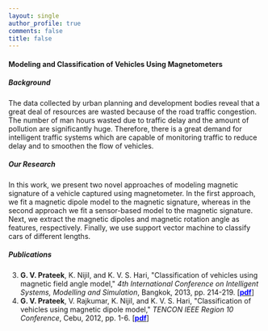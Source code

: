 ```yaml
---
layout: single
author_profile: true
comments: false
title: false
---
```


#### Modeling and Classification of Vehicles Using Magnetometers
##### Background
The data collected by urban planning and development bodies reveal that a great deal of resources are wasted because of the road traffic congestion. The number of man hours wasted due to traffic delay and the amount of pollution are significantly huge. Therefore, there is a great demand for intelligent traffic systems which are capable of monitoring traffic to reduce delay and to smoothen the flow of vehicles.

##### Our Research
In this work, we present two novel approaches of modeling magnetic signature of a vehicle captured using magnetometer. In the first approach, we fit a magnetic dipole model to the magnetic signature, whereas in the second approach we fit a sensor-based model to the magnetic signature. Next, we extract the magnetic dipoles and magnetic rotation angle as features, respectively. Finally, we use support vector machine to classify cars of different lengths.

##### Publications
3. **G. V. Prateek**, K. Nijil, and K. V. S. Hari, "Classification of vehicles using magnetic field angle model," _4th International Conference on Intelligent Systems, Modelling and Simulation_, Bangkok, 2013, pp. 214-219. [\[<span style="color:blue">**pdf**</span>\]](/research/vehclass/pdfs/[IEEEISMS]Prateek_et_al-2013-Classification_of_vehicles_using_magnetic_field_angle_model.pdf)
4. **G. V. Prateek**, V. Rajkumar, K. Nijil, and K. V. S. Hari, "Classification of vehicles using magnetic dipole model," _TENCON IEEE Region 10 Conference_, Cebu, 2012, pp. 1-6. [\[<span style="color:blue">**pdf**</span>\]](/research/vehclass/pdfs/[IEEETENCON]Prateek_et_al-2012-Classification_of_vehicles_using_magnetic_dipole_model.pdf)